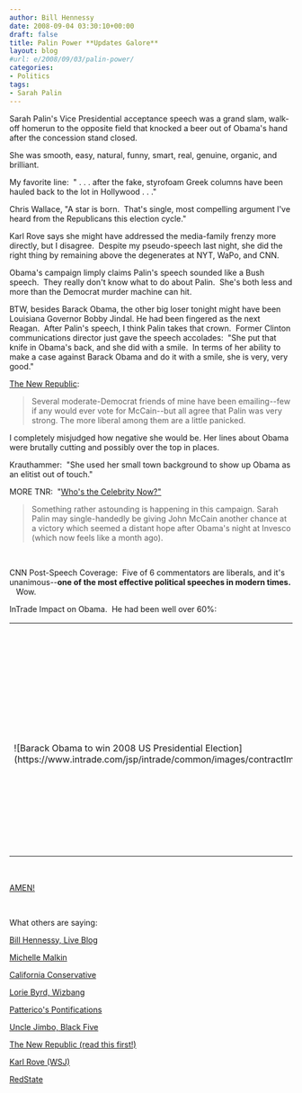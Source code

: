 ```yaml
---
author: Bill Hennessy
date: 2008-09-04 03:30:10+00:00
draft: false
title: Palin Power **Updates Galore**
layout: blog
#url: e/2008/09/03/palin-power/
categories:
- Politics
tags:
- Sarah Palin
---
```


Sarah Palin's Vice Presidential acceptance speech was a grand slam, walk-off homerun to the opposite field that knocked a beer out of Obama's hand after the concession stand closed.

She was smooth, easy, natural, funny, smart, real, genuine, organic, and brilliant.

My favorite line:  " . . . after the fake, styrofoam Greek columns have been hauled back to the lot in Hollywood . . ."

Chris Wallace, "A star is born.  That's single, most compelling argument I've heard from the Republicans this election cycle."

Karl Rove says she might have addressed the media-family frenzy more directly, but I disagree.  Despite my pseudo-speech last night, she did the right thing by remaining above the degenerates at NYT, WaPo, and CNN.

Obama's campaign limply claims Palin's speech sounded like a Bush speech.  They really don't know what to do about Palin.  She's both less and more than the Democrat murder machine can hit.

BTW, besides Barack Obama, the other big loser tonight might have been Louisiana Governor Bobby Jindal. He had been fingered as the next Reagan.  After Palin's speech, I think Palin takes that crown.  Former Clinton communications director just gave the speech accolades:  "She put that knife in Obama's back, and she did with a smile.  In terms of her ability to make a case against Barack Obama and do it with a smile, she is very, very good."

[The New Republic](https://blogs.tnr.com/tnr/blogs/the_stump/archive/2008/09/03/focus-group-palin-was-alarmingly-strong.aspx):  


> Several moderate-Democrat friends of mine have been emailing--few if any would ever vote for McCain--but all agree that Palin was very strong. The more liberal among them are a little panicked. 

I completely misjudged how negative she would be. Her lines about Obama were brutally cutting and possibly over the top in places. 


Krauthammer:  "She used her small town background to show up Obama as an elitist out of touch."

MORE TNR:  "[Who's the Celebrity Now?"](https://blogs.tnr.com/tnr/blogs/the_stump/archive/2008/09/03/who-s-the-celebrity-now.aspx)


> Something rather astounding is happening in this campaign. Sarah Palin may single-handedly be giving John McCain another chance at a victory which seemed a distant hope after Obama's night at Invesco (which now feels like a month ago).


 

CNN Post-Speech Coverage:  Five of 6 commentators are liberals, and it's unanimous--**one of the most effective political speeches in modern times.**    Wow.

InTrade Impact on Obama.  He had been well over 60%:
<table cellpadding="0" cellspacing="0" border="0" class="featuredEventsBox" >
<tbody >
<tr >

<td colspan="4" align="center" class="featuredEventHeader" >2008 US Election - 2008 Presidential Election Winner (Individual)
</td>
</tr>
<tr >

<td colspan="4" align="center" class="featuredEventHeaderLower" >Barack Obama to win 2008 US Presidential Election
</td>
</tr>
<tr >

<td align="left" rowspan="3" class="featuredEventImage" valign="middle" >![Barack Obama to win 2008 US Presidential Election](https://www.intrade.com/jsp/intrade/common/images/contractImages/obama.jpg)

</td>

<td class="featuredEventContent" >
<table cellpadding="0" cellspacing="0" border="0" width="100%" >
<tbody >
<tr >

<td align="left" >**Last Price:**
</td>

<td colspan="2" align="center" >****59.0   ![](https://www.intrade.com/jsp/intrade/common/images/homepage/priceDown.gif)
 2.7****
</td>
</tr>
<tr >

<td colspan="3" > 
</td>
</tr>
<tr >

<td align="left" >**You can buy
this at 59.0**
</td>

<td align="center" >
</td>
</tr>
<tr >

<td colspan="2" > 
</td>
</tr>
<tr >

<td align="left" >**You can sell
this at 58.9**
</td>

<td align="center" >
</td>
</tr>
<tr >

<td colspan="2" > 
</td>
</tr>
<tr >

<td align="left" >
</td>

<td align="center" >
</td>
</tr>
</tbody></table>

</td>

<td width="170" align="center" class="graph" >[![](https://www.intrade.com/jsp/intrade/common/images/homepage/cachedGraphs/409933.png)
](https://www.intrade.com//?request_operation=main&request_type=action&checkHomePage=true#)
</td>
</tr>
</tbody></table>
 

[AMEN!](https://michellemalkin.com/2008/09/03/cut-the-someone-wrote-the-speech-for-her-crap/)

 

What others are saying:

[Bill Hennessy, Live Blog](https://hennessysview.com/2008/09/03/live-blogging-the-palin-speech/)

[Michelle Malkin](https://michellemalkin.com/2008/09/03/ladys-night-palin-at-the-rnc/)

[California Conservative](https://www.californiaconservative.org/2008/liveblogging-sarah-palin/)

[Lorie Byrd, Wizbang](https://wizbangblog.com/content/2008/09/03/so-much-for-the-redneck-beauty-queen-mayor-of-a-pissant-town.php)

[Patterico's Pontifications](https://patterico.com/2008/09/03/holy-moley/)

[Uncle Jimbo, Black Five](https://www.blackfive.net/main/2008/09/what-we-heard-s.html)

[The New Republic (read this first!)](https://blogs.tnr.com/tnr/blogs/the_stump/archive/2008/09/03/focus-group-palin-was-alarmingly-strong.aspx)

[Karl Rove (WSJ)](https://online.wsj.com/article/SB122048917883797417.html?mod=rss_opinion_main)

[RedState](https://www.redstate.com/diaries/redstate/2008/sep/03/sarah-palin-an-amazing-historic-epic-win/)
